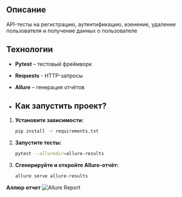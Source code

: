 ## Описание
API-тесты на регистрацию, аутентификацию, изенение, удаление пользователя и получение данных о пользователе

## Технологии
- **Pytest** – тестовый фреймворк
- **Requests** - HTTP-запросы
- **Allure** – генерация отчётов


- ## Как запустить проект?
1. **Установите зависимости:**  
   ```bash
   pip install -r requirements.txt

2. **Запустите тесты:**
    ```bash
    pytest --alluredir=allure-results

3. **Сгенерируйте и откройте Allure-отчёт:**
    ```bash
   allure serve allure-results
    
**Аллюр отчет**
![Allure Report](https://github.com/anzoky/test_api_project/blob/main/allure_report_api.png)
